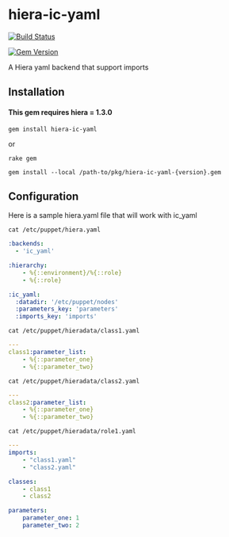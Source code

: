 # hiera-ic-yaml

[![Build Status](https://travis-ci.org/instaclick/hiera-ic-yaml.png?branch=master)](https://travis-ci.org/instaclick/hiera-ic-yaml)

[![Gem Version](https://badge.fury.io/rb/hiera-ic-yaml.svg)](http://badge.fury.io/rb/hiera-ic-yaml)

A Hiera yaml backend that support imports


## Installation

#### This gem requires hiera = 1.3.0


`gem install hiera-ic-yaml`

or

`rake gem`

`gem install --local /path-to/pkg/hiera-ic-yaml-{version}.gem`


## Configuration
Here is a sample hiera.yaml file that will work with ic_yaml


`cat /etc/puppet/hiera.yaml`
```yaml
:backends:
  - 'ic_yaml'

:hierarchy:
    - %{::environment}/%{::role}
    - %{::role}

:ic_yaml:
  :datadir: '/etc/puppet/nodes'
  :parameters_key: 'parameters'
  :imports_key: 'imports'
```

`cat /etc/puppet/hieradata/class1.yaml`
```yaml
---
class1:parameter_list:
    - %{::parameter_one}
    - %{::parameter_two}
```

`cat /etc/puppet/hieradata/class2.yaml`
```yaml
---
class2:parameter_list:
    - %{::parameter_one}
    - %{::parameter_two}
```

`cat /etc/puppet/hieradata/role1.yaml`
```yaml
---
imports:
    - "class1.yaml"
    - "class2.yaml"

classes:
    - class1
    - class2

parameters:
    parameter_one: 1
    parameter_two: 2
```
